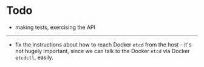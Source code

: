 # Todo

- making tests, exercising the API

---

- fix the instructions about how to reach Docker `etcd` from the host - it's not hugely important, since we can talk to the Docker `etcd` via Docker `etcdctl`, easily.

